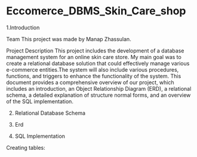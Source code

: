 # Eccomerce_DBMS_Skin_Care_shop

1.Introduction  

Team 
This project was made by Manap Zhassulan. 

Project Description 
This project includes the development of a database management system for an online skin care store. My main goal was to create a relational database solution that could effectively manage various e-commerce entities.The system will also include various procedures, functions, and triggers to enhance the functionality of the system. This document provides a comprehensive overview of our project, which includes an introduction, an Object Relationship Diagram (ERD), a relational schema, a detailed explanation of structure normal forms, and an overview of the SQL implementation. 

 

2. Relational Database Schema 

3. Erd 

4. SQL Implementation 

Creating tables: 
